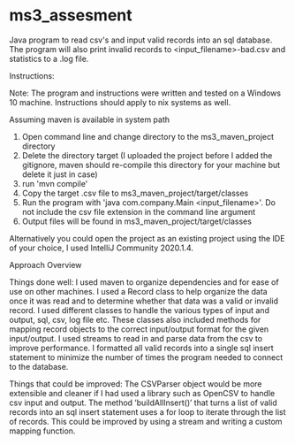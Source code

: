# ms3_assesment
Java  program to read csv's and input valid records into an sql database. The program will also print invalid records to <input_filename>-bad.csv and statistics to a .log file. 


Instructions:

Note: The program and instructions were written and tested on a Windows 10 machine. Instructions should apply to nix systems as well.

Assuming maven is available in system path
1. Open command line and change directory to the ms3_maven_project directory 
2. Delete the directory target (I uploaded the project before I added the gitignore, maven should re-compile this directory for your machine but delete it just in case)
3. run 'mvn compile'
4. Copy the target .csv file to ms3_maven_project/target/classes
5. Run the program with 'java com.company.Main <input_filename>'. Do not include the csv file extension in the command line argument
6. Output files will be found in ms3_maven_project/target/classes

Alternatively you could open the project as an existing project using the IDE of your choice, I used IntelliJ Community 2020.1.4.  

Approach Overview

Things done well:
I used maven to organize dependencies and for ease of use on other machines. I used a Record class to help organize the data once it was read and to determine whether that data was a valid or invalid record. I used different classes to handle the various types of input and output, sql, csv, log file etc. These classes also included methods for mapping record objects to the correct input/output format for the given input/output. I used streams to read in and parse data from the csv to improve performance. I formatted all valid records into a single sql insert statement to minimize the number of times the program needed to connect to the database. 

Things that could be improved:
The CSVParser object would be more extensible and cleaner if I had used a library such as OpenCSV to handle csv input and output. The method ’buildAllInsert()’ that turns a list of valid records into an sql insert statement uses a for loop to iterate through the list of records. This could be improved by using a stream and writing a custom mapping function.   
